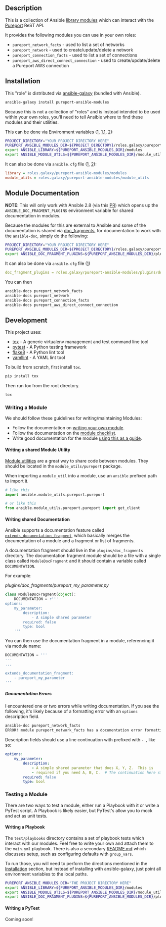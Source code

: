## Description
This is a collection of Ansible [library modules](https://docs.ansible.com/ansible/2.8/user_guide/modules_intro.html) which can
interact with the [Pureport](https://www.pureport.com/) ReST API.

It provides the following modules you can use in your own roles:
- `pureport_network_facts` - used to list a set of networks
- `pureport_network` - used to create/update/delete a network
- `pureport_connection_facts` - used to list a set of connections
- `pureport_aws_direct_connect_connection` - used to create/update/delete a Pureport AWS connection

## Installation
This "role" is distributed via [ansible-galaxy](https://galaxy.ansible.com/) (bundled with Ansible).

```bash
ansible-galaxy install pureport-ansible-modules
```

Because this is not a collection of "roles" and is instead intended to be used within your own roles, you'll need to tell
Ansible where to find these modules and their utilities.

This can be done via Environment variables ([1](https://docs.ansible.com/ansible/2.8/dev_guide/developing_locally.html#adding-a-module-locally),
[1.1](https://docs.ansible.com/ansible/2.8/reference_appendices/config.html#envvar-ANSIBLE_LIBRARY),
[2](https://docs.ansible.com/ansible/2.8/reference_appendices/config.html?highlight=module_utils#envvar-ANSIBLE_MODULE_UTILS)):

```bash
PROJECT_DIRECTORY="YOUR PROJECT DIRECTORY HERE"
PUREPORT_ANSIBLE_MODULES_DIR=${PROJECT_DIRECTORY}/roles.galaxy/pureport-ansible-modules
export ANSIBLE_LIBRARY=${PUREPORT_ANSIBLE_MODULES_DIR}/modules
export ANSIBLE_MODULE_UTILS=${PUREPORT_ANSIBLE_MODULES_DIR}/module_utils
```

It can also be done via `ansible.cfg` file ([1](https://docs.ansible.com/ansible/2.8/reference_appendices/config.html#default-module-path),
[2](https://docs.ansible.com/ansible/2.8/reference_appendices/config.html#default-module-utils-path)):
```ini
library = roles.galaxy/pureport-ansible-modules/modules
module_utils = roles.galaxy/pureport-ansible-modules/module_utils
```

## Module Documentation
**NOTE**: This will only work with Ansible 2.8 (via this [PR](https://github.com/ansible/ansible/pull/50172)) which opens up
the `ANSIBLE_DOC_FRAGMENT_PLUGINS` environment variable for shared documentation in modules.

Because the modules for this are external to Ansible and some of the documentation is shared via 
[doc_fragments](https://docs.ansible.com/ansible/2.8/dev_guide/developing_modules_documenting.html#documentation-fragments), for 
documentation to work with the `ansible-doc`, simply do the following:
```bash
PROJECT_DIRECTORY="YOUR PROJECT DIRECTORY HERE"
PUREPORT_ANSIBLE_MODULES_DIR=${PROJECT_DIRECTORY}/roles.galaxy/pureport-ansible-modules
export ANSIBLE_DOC_FRAGMENT_PLUGINS=${PUREPORT_ANSIBLE_MODULES_DIR}/plugins/doc_fragments
```

It can also be done via `ansible.cfg` file ([1](https://docs.ansible.com/ansible/2.8/reference_appendices/config.html#doc-fragment-plugin-path))
```yaml
doc_fragment_plugins = roles.galaxy/pureport-ansible-modules/plugins/doc_fragments
```

You can then 
```bash
ansible-docs pureport_network_facts
ansible-docs pureport_network
ansible-docs pureport_connection_facts
ansible-docs pureport_aws_direct_connect_connection
```

## Development
This project uses:
- [tox](https://tox.readthedocs.io/en/latest/) - A generic virtualenv management and test command line tool
- [pytest](https://docs.pytest.org/en/latest/) - A Python testing framework
- [flake8](http://flake8.pycqa.org/en/latest/) - A Python lint tool
- [yamllint](https://yamllint.readthedocs.io/en/stable/) - A YAML lint tool

To build from scratch, first install `tox`.

```bash
pip install tox
```

Then run tox from the root directory.

```bash
tox
```

### Writing a Module
We should follow these guidelines for writing/maintaining Modules:
- Follow the documentation on [writing your own module](https://docs.ansible.com/ansible/2.8/dev_guide/developing_locally.html).
- Follow the documentation on the [module checklist](https://docs.ansible.com/ansible/latest/dev_guide/developing_modules_checklist.html).
- Write good documentation for the module [using this as a guide](https://docs.ansible.com/ansible/2.8/dev_guide/developing_modules_documenting.html).

#### Writing a shared Module Utility
[Module utilities](https://docs.ansible.com/ansible/latest/dev_guide/developing_module_utilities.html) are a great way to share 
code between modules.  They should be located in the `module_utils/pureport` package.

When importing a `module_util` into a module, use an `ansible` prefixed path to import it.

```python
# like this
import ansible.module_utils.pureport.pureport

# or like this
from ansible.module_utils.pureport.pureport import get_client
```

#### Writing shared Documentation
Ansible supports a documentation feature called 
[`extends_documentation_fragment`](https://docs.ansible.com/ansible/2.8/dev_guide/developing_modules_documenting.html#documentation-fragments), 
which basically merges the documentation of a module and a fragment or list of fragments.

A documentation fragment should live in the `plugins/doc_fragments` directory.  The documentation fragment module should be a file 
with a single class called `ModuleDocFragment` and it should contain a variable called `DOCUMENTATION`.

For example:

*plugins/doc_fragments/pureport_my_parameter.py*
```python
class ModuleDocFragment(object):
    DOCUMENTATION = r'''
options:
    my_parameter:
        description:
            - A simple shared parameter
        required: false
        type: bool
    '''
```

You can then use the documentation fragment in a module, referencing it via module name:
```python
DOCUMENTATION = '''
---
...

extends_documentation_fragment:
    - pureport_my_parameter
'''
```

##### Documentation Errors
I encountered one or two errors while writing documentation.  If you see the following, it's likely because of a formatting error
with an `options` description field.
```bash
ansible-doc pureport_network_facts
ERROR! module pureport_network_facts has a documentation error formatting or is missing documentation.
```

Description fields should use a line continuation with prefixed with `- `, like so:
```yaml
options:
    my_parameter:
        description:
            - A simple shared parameter that does X, Y, Z.  This is
            - required if you need A, B, C.  # The continuation here starts with `- `
        required: false
        type: bool
```


### Testing a Module
There are two ways to test a module, either run a Playbook with it or write a PyTest script.  A Playbook is likely easier, but
PyTest's allow you to mock and act as unit tests.

#### Writing a Playbook
The `test/playbooks` directory contains a set of playbook tests which interact with our modules.  Feel free to write your own
and attach them to the `main.yml` playbook.  There is also a secondary [README.md](test/playbooks/README.md) which discusses
setup, such as configuring defaults with `group_vars`.

To run those, you will need to perform the directions mentioned in the [Installation](#Installation) section, but
instead of installing with ansible-galaxy, just point all environment variables to the local paths.

```bash
PUREPORT_ANSIBLE_MODULES_DIR="THE PROJECT DIRECTORY HERE"
export ANSIBLE_LIBRARY=${PUREPORT_ANSIBLE_MODULES_DIR}/modules
export ANSIBLE_MODULE_UTILS=${PUREPORT_ANSIBLE_MODULES_DIR}/module_utils
export ANSIBLE_DOC_FRAGMENT_PLUGINS=${PUREPORT_ANSIBLE_MODULES_DIR}/plugins/doc_fragments
```

#### Writing a PyTest
Coming soon!

